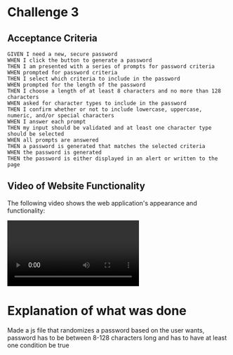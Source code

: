 # Challenge 3

## Acceptance Criteria

```
GIVEN I need a new, secure password
WHEN I click the button to generate a password
THEN I am presented with a series of prompts for password criteria
WHEN prompted for password criteria
THEN I select which criteria to include in the password
WHEN prompted for the length of the password
THEN I choose a length of at least 8 characters and no more than 128 characters
WHEN asked for character types to include in the password
THEN I confirm whether or not to include lowercase, uppercase, numeric, and/or special characters
WHEN I answer each prompt
THEN my input should be validated and at least one character type should be selected
WHEN all prompts are answered
THEN a password is generated that matches the selected criteria
WHEN the password is generated
THEN the password is either displayed in an alert or written to the page
```

## Video of Website Functionality
The following video shows the web application's appearance and functionality:

![video of how website works](./assets/images/homework3.mp4)



# Explanation of what was done

Made a js file that randomizes a password based on the user wants, password has to be between 8-128 characters long and has to have at least one condition be true
